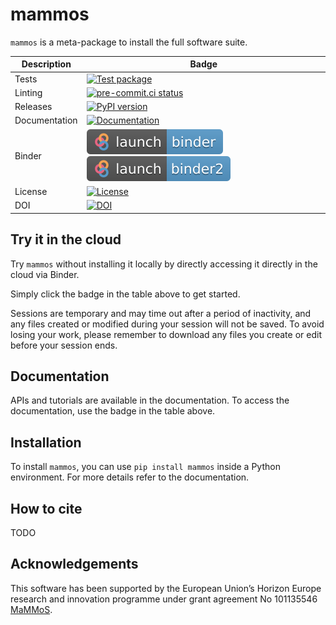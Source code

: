 # mammos

`mammos` is a meta-package to install the full software suite.

| Description   | Badge                                                                                                                                                                                                                                                                                      |
|---------------|--------------------------------------------------------------------------------------------------------------------------------------------------------------------------------------------------------------------------------------------------------------------------------------------|
| Tests         | [![Test package](https://github.com/MaMMoS-project/mammos/actions/workflows/test.yml/badge.svg)](https://github.com/MaMMoS-project/mammos/actions/workflows/test.yml)                                                                                                                      |
| Linting       | [![pre-commit.ci status](https://results.pre-commit.ci/badge/github/MaMMoS-project/mammos/main.svg)](https://results.pre-commit.ci/latest/github/MaMMoS-project/mammos/main)                                                                                                               |
| Releases      | [![PyPI version](https://badge.fury.io/py/mammos.svg)](https://badge.fury.io/py/mammos)                                                                                                                                                                                                    |
| Documentation | [![Documentation](https://img.shields.io/badge/Docs-mammos--project.github.io%2Fmammos-blue)](https://mammos-project.github.io/mammos/index.html)                                                                                                                                          |
| Binder        | [![Binder](.binder/badge-launch-binder.svg)](https://mybinder.org/v2/gh/mammos-project/mammos/main?urlpath=lab%2Ftree%2Fexamples) [![Binder2](.binder/badge-launch-binder2.svg)](https://notebooks.mpcdf.mpg.de/binder/v2/gl/mammos-project%2Fmammos/latest?urlpath=lab%2Ftree%2Fexamples) |
| License       | [![License](https://img.shields.io/badge/License-MIT-blue.svg)](https://opensource.org/licenses/MIT)                                                                                                                                                                                       |
| DOI           | [![DOI](https://zenodo.org/badge/DOI/10.5281/zenodo.15756441.svg)](https://doi.org/10.5281/zenodo.15756441)                                                                                                                                                                                |


## Try it in the cloud
Try `mammos` without installing it locally by directly accessing it directly in the cloud
via Binder.

Simply click the badge in the table above to get started.

Sessions are temporary and may time out after a period of inactivity, and any files
created or modified during your session will not be saved.
To avoid losing your work, please remember to download any files you create or edit
before your session ends.

## Documentation

APIs and tutorials are available in the documentation. To access the documentation, use the badge in the table above.

## Installation

To install `mammos`, you can use `pip install mammos` inside a Python environment.
For more details refer to the documentation.

## How to cite

TODO

## Acknowledgements

This software has been supported by the European Union’s Horizon Europe research and innovation programme under grant agreement No 101135546 [MaMMoS](https://mammos-project.github.io/).
